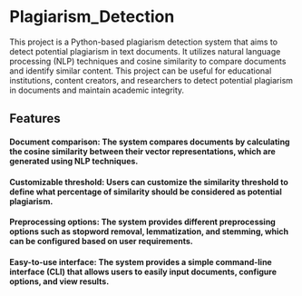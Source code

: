 # Plagiarism_Detection

This project is a Python-based plagiarism detection system that aims to detect potential plagiarism in text documents. It utilizes natural language processing (NLP) techniques and cosine similarity to compare documents and identify similar content. This project can be useful for educational institutions, content creators, and researchers to detect potential plagiarism in documents and maintain academic integrity.

## Features

#### Document comparison: The system compares documents by calculating the cosine similarity between their vector representations, which are generated using NLP techniques.
#### Customizable threshold: Users can customize the similarity threshold to define what percentage of similarity should be considered as potential plagiarism.
#### Preprocessing options: The system provides different preprocessing options such as stopword removal, lemmatization, and stemming, which can be configured based on user requirements.
#### Easy-to-use interface: The system provides a simple command-line interface (CLI) that allows users to easily input documents, configure options, and view results.
